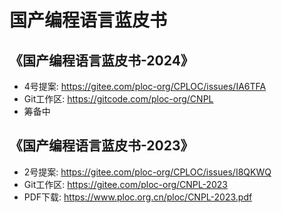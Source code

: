 # 国产编程语言蓝皮书

## 《国产编程语言蓝皮书-2024》

- 4号提案: https://gitee.com/ploc-org/CPLOC/issues/IA6TFA
- Git工作区: https://gitcode.com/ploc-org/CNPL
- 筹备中

## 《国产编程语言蓝皮书-2023》

- 2号提案: https://gitee.com/ploc-org/CPLOC/issues/I8QKWQ
- Git工作区: https://gitee.com/ploc-org/CNPL-2023
- PDF下载: https://www.ploc.org.cn/ploc/CNPL-2023.pdf

